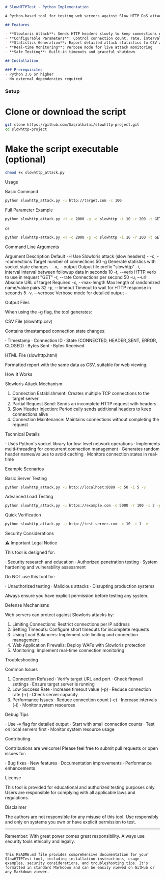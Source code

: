 ```markdown
# SlowHTTPTest - Python Implementation

A Python-based tool for testing web servers against Slow HTTP DoS attacks, similar to the original `slowhttptest` tool. This implementation focuses on Slowloris attacks that keep HTTP connections open by sending partial headers slowly.

## Features

- **Slowloris Attack**: Sends HTTP headers slowly to keep connections open
- **Configurable Parameters**: Control connection count, rate, intervals, and more
- **Statistics Generation**: Export detailed attack statistics to CSV and HTML
- **Real-time Monitoring**: Verbose mode for live attack monitoring
- **Safe Testing**: Built-in timeouts and graceful shutdown

## Installation

### Prerequisites
- Python 3.6 or higher
- No external dependencies required
```
### Setup
# Clone or download the script
```bash
git clone https://github.com/Saqralkalai/slowhttp-project.git
cd slowhttp-project
```
# Make the script executable (optional)
```bash
chmod +x slowhttp_attack.py
```

Usage

Basic Command

```bash
python slowhttp_attack.py -u http://target.com -c 100
```

Full Parameter Example

```bash
python slowhttp_attack.py -H -c 2000 -g -o slowhttp -i 10 -r 200 -t GET -u http://10.0.0.1/ -x 24 -p 3 -v
```
or 

```bash
python slowhttp-attack.py -H -c 2000 -g -o slowhttp -i 10 -r 200 -t GET -u http://10.0.0.1/ -x 24 -p 3 -v
```
Command Line Arguments

Argument Description Default
-H Use Slowloris attack (slow headers) -
-c, --connections Target number of connections 50
-g Generate statistics with socket state changes -
-o, --output Output file prefix "slowhttp"
-i, --interval Interval between followup data in seconds 10
-t, --verb HTTP verb to use in request "GET"
-r, --rate Connections per second 50
-u, --url Absolute URL of target Required
-x, --max-length Max length of randomized name/value pairs 32
-p, --timeout Timeout to wait for HTTP response in seconds 5
-v, --verbose Verbose mode for detailed output -

Output Files

When using the -g flag, the tool generates:

CSV File (slowhttp.csv)

Contains timestamped connection state changes:

· Timestamp
· Connection ID
· State (CONNECTED, HEADER_SENT, ERROR, CLOSED)
· Bytes Sent
· Bytes Received

HTML File (slowhttp.html)

Formatted report with the same data as CSV, suitable for web viewing.

How It Works

Slowloris Attack Mechanism

1. Connection Establishment: Creates multiple TCP connections to the target server
2. Partial Request Send: Sends an incomplete HTTP request with headers
3. Slow Header Injection: Periodically sends additional headers to keep connections alive
4. Connection Maintenance: Maintains connections without completing the request

Technical Details

· Uses Python's socket library for low-level network operations
· Implements multi-threading for concurrent connection management
· Generates random header names/values to avoid caching
· Monitors connection states in real-time

Example Scenarios

Basic Server Testing

```bash
python slowhttp_attack.py -u http://localhost:8080 -c 50 -i 5 -v
```

Advanced Load Testing

```bash
python slowhttp_attack.py -u https://example.com -c 5000 -r 100 -i 2 -g -o load_test -p 10 -v
```

Quick Verification

```bash
python slowhttp_attack.py -u http://test-server.com -c 10 -i 1 -v
```

Security Considerations

⚠️ Important Legal Notice

This tool is designed for:

· Security research and education
· Authorized penetration testing
· System hardening and vulnerability assessment

Do NOT use this tool for:

· Unauthorized testing
· Malicious attacks
· Disrupting production systems

Always ensure you have explicit permission before testing any system.

Defense Mechanisms

Web servers can protect against Slowloris attacks by:

1. Limiting Connections: Restrict connections per IP address
2. Setting Timeouts: Configure short timeouts for incomplete requests
3. Using Load Balancers: Implement rate limiting and connection management
4. Web Application Firewalls: Deploy WAFs with Slowloris protection
5. Monitoring: Implement real-time connection monitoring

Troubleshooting

Common Issues

1. Connection Refused
   · Verify target URL and port
   · Check firewall settings
   · Ensure target server is running
2. Low Success Rate
   · Increase timeout value (-p)
   · Reduce connection rate (-r)
   · Check server capacity
3. Performance Issues
   · Reduce connection count (-c)
   · Increase intervals (-i)
   · Monitor system resources

Debug Tips

· Use -v flag for detailed output
· Start with small connection counts
· Test on local servers first
· Monitor system resource usage

Contributing

Contributions are welcome! Please feel free to submit pull requests or open issues for:

· Bug fixes
· New features
· Documentation improvements
· Performance enhancements

License

This tool is provided for educational and authorized testing purposes only. Users are responsible for complying with all applicable laws and regulations.

Disclaimer

The authors are not responsible for any misuse of this tool. Use responsibly and only on systems you own or have explicit permission to test.

---

Remember: With great power comes great responsibility. Always use security tools ethically and legally.

```

This README.md file provides comprehensive documentation for your SlowHTTPTest tool, including installation instructions, usage examples, security considerations, and troubleshooting tips. It's formatted in standard Markdown and can be easily viewed on GitHub or any Markdown viewer.
